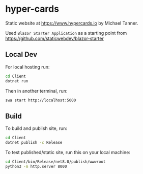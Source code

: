 # hyper-cards
Static website at https://www.hypercards.io by Michael Tanner.


Used `Blazor Starter Application` as a starting point from https://github.com/staticwebdev/blazor-starter

## Local Dev

For local hosting run:
```bash
cd Client
dotnet run
```


Then in another terminal, run:
```bash
swa start http://localhost:5000
```

## Build


To build and publish site, run:
```bash
cd Client
dotnet publish -c Release
```

To test published/static site, run this on your local machine:
```bash
cd Client/bin/Release/net8.0/publish/wwwroot
python3 -m http.server 8000
```

